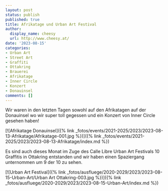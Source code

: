 ```yaml
---
layout: post
status: publish
published: true
title: Afrikatage und Urban Art Festival
author:
  display_name: cheesy
  url: http://www.cheesy.at/
date: '2023-08-15'
categories:
- Urban Art
- Street Art
- Graffiti
- Ottakring
- Brauerei
- Afrikatage
- Inner Circle
- Konzert
- Donauinsel
comments: []
---
```

Wir waren in den letzten Tagen sowohl auf den Afrikatagen auf der Donauinsel wo wir super toll gegessen und ein Konzert von Inner Circle gesehen haben!

[![Afrikatage Donauinsel]({% link _fotos/events/2021-2025/2023/2023-08-13-Afrikatage/Afrikatage-001.jpg %})]({% link _fotos/events/2021-2025/2023/2023-08-13-Afrikatage/index.md %})

Es sind auch dieses Monat im Zuge des Calle Libre Urban Art Festivals 10 Graffitis in Ottakring entstanden und wir haben einen Spaziergang unternommen um 9 der 10 zu sehen.

[![Urban Art Festival]({% link _fotos/ausfluege/2020-2029/2023/2023-08-15-Urban-Art/Urban Art Ottakring-003.jpg %})]({% link _fotos/ausfluege/2020-2029/2023/2023-08-15-Urban-Art/index.md %})
